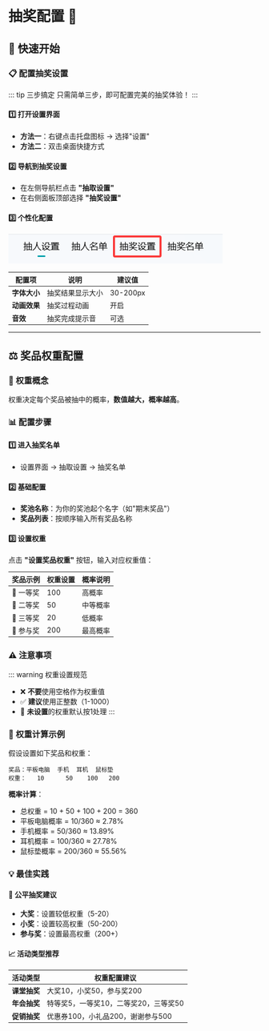 # 抽奖配置 🎁

<ArticleMetadata />

## 🚀 快速开始

### 📋 配置抽奖设置

::: tip 三步搞定
只需简单三步，即可配置完美的抽奖体验！
:::

#### 1️⃣ 打开设置界面
- **方法一**：右键点击托盘图标 → 选择"设置"
- **方法二**：双击桌面快捷方式

#### 2️⃣ 导航到抽奖设置
- 在左侧导航栏点击 **"抽取设置"**
- 在右侧面板顶部选择 **"抽奖设置"**

#### 3️⃣ 个性化配置
![抽奖设置界面](images/1.png)

| 配置项 | 说明 | 建议值 |
|--------|------|--------|
| **字体大小** | 抽奖结果显示大小 | 30-200px |
| **动画效果** | 抽奖过程动画 | 开启 |
| **音效** | 抽奖完成提示音 | 可选 |

---

## ⚖️ 奖品权重配置

### 🎯 权重概念
权重决定每个奖品被抽中的概率，**数值越大，概率越高**。

### 📊 配置步骤

#### 1️⃣ 进入抽奖名单
- 设置界面 → 抽取设置 → 抽奖名单

#### 2️⃣ 基础配置
- **奖池名称**：为你的奖池起个名字（如"期末奖品"）
- **奖品列表**：按顺序输入所有奖品名称

#### 3️⃣ 设置权重
点击 **"设置奖品权重"** 按钮，输入对应权重值：

| 奖品示例 | 权重设置 | 概率说明 |
|----------|----------|----------|
| 🥇 一等奖 | 100 | 高概率 |
| 🥈 二等奖 | 50 | 中等概率 |
| 🥉 三等奖 | 20 | 低概率 |
| 🎈 参与奖 | 200 | 最高概率 |

### ⚠️ 注意事项

::: warning 权重设置规范
- ❌ **不要**使用空格作为权重值
- ✅ **建议**使用正整数（1-1000）
- 🔄 **未设置**的权重默认按1处理
:::

### 🧮 权重计算示例

假设设置如下奖品和权重：
```
奖品：平板电脑  手机  耳机  鼠标垫
权重：   10      50    100   200
```

**概率计算**：
- 总权重 = 10 + 50 + 100 + 200 = 360
- 平板电脑概率 = 10/360 ≈ 2.78%
- 手机概率 = 50/360 ≈ 13.89%
- 耳机概率 = 100/360 ≈ 27.78%
- 鼠标垫概率 = 200/360 ≈ 55.56%

### 💡 最佳实践

#### 🎯 公平抽奖建议
- **大奖**：设置较低权重（5-20）
- **小奖**：设置较高权重（50-200）
- **参与奖**：设置最高权重（200+）

#### 📈 活动类型推荐
| 活动类型 | 权重配置建议 |
|----------|--------------|
| **课堂抽奖** | 大奖10，小奖50，参与奖200 |
| **年会抽奖** | 特等奖5，一等奖10，二等奖20，三等奖50 |
| **促销抽奖** | 优惠券100，小礼品200，谢谢参与500 |
